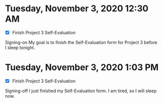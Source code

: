 # Tuesday, November 3, 2020 12:30 AM
- [X] Finish Project 3 Self-Evaluation

Signing-on My goal is to finish the Self-Evaluation form for Project 3 before I sleep tonight. 

# Tuesday, November 3, 2020 1:03 PM
- [X] Finish Project 3 Self-Evaluation

Signing-off I just finished my Self-Evaluation form. I am tired, so I will sleep now.